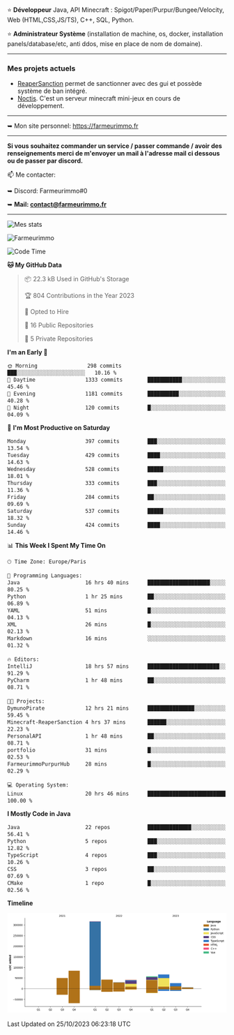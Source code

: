 ⭐ **Développeur** Java, API Minecraft : Spigot/Paper/Purpur/Bungee/Velocity, Web (HTML,CSS,JS/TS), C++, SQL, Python.

⭐ **Administrateur Système** (installation de machine, os, docker, installation panels/database/etc, anti ddos, mise en place de nom de domaine).

---

### Mes projets actuels
- [ReaperSanction](https://www.spigotmc.org/resources/reapersanction.89580/) permet de sanctionner avec des gui et possède système de ban intégré.
- [Noctis](https://discord.gg/ydRurvUJ8U). C'est un serveur minecraft mini-jeux en cours de développement.

---

➥ Mon site personnel: https://farmeurimmo.fr

---

**Si vous souhaitez commander un service / passer commande / avoir des renseignements merci de m'envoyer un mail à l'adresse mail ci dessous ou de passer par discord.**

📫 Me contacter:
 
   ➥ Discord: Farmeurimmo#0
   
   ➥ **Mail: contact@farmeurimmo.fr**

---

![Mes stats](https://github-readme-stats.farmeurimmo.fr/api?username=Farmeurimmo&count_private=true&show_icons=true&theme=radical)

<img src="https://komarev.com/ghpvc/?username=Farmeurimmo" alt="Farmeurimmo" />

<!--START_SECTION:waka-->
![Code Time](http://img.shields.io/badge/Code%20Time-970%20hrs%2040%20mins-blue)

**🐱 My GitHub Data** 

> 📦 22.3 kB Used in GitHub's Storage 
 > 
> 🏆 804 Contributions in the Year 2023
 > 
> 💼 Opted to Hire
 > 
> 📜 16 Public Repositories 
 > 
> 🔑 5 Private Repositories 
 > 
**I'm an Early 🐤** 

```text
🌞 Morning                298 commits         ███░░░░░░░░░░░░░░░░░░░░░░   10.16 % 
🌆 Daytime                1333 commits        ███████████░░░░░░░░░░░░░░   45.46 % 
🌃 Evening                1181 commits        ██████████░░░░░░░░░░░░░░░   40.28 % 
🌙 Night                  120 commits         █░░░░░░░░░░░░░░░░░░░░░░░░   04.09 % 
```
📅 **I'm Most Productive on Saturday** 

```text
Monday                   397 commits         ███░░░░░░░░░░░░░░░░░░░░░░   13.54 % 
Tuesday                  429 commits         ████░░░░░░░░░░░░░░░░░░░░░   14.63 % 
Wednesday                528 commits         █████░░░░░░░░░░░░░░░░░░░░   18.01 % 
Thursday                 333 commits         ███░░░░░░░░░░░░░░░░░░░░░░   11.36 % 
Friday                   284 commits         ██░░░░░░░░░░░░░░░░░░░░░░░   09.69 % 
Saturday                 537 commits         █████░░░░░░░░░░░░░░░░░░░░   18.32 % 
Sunday                   424 commits         ████░░░░░░░░░░░░░░░░░░░░░   14.46 % 
```


📊 **This Week I Spent My Time On** 

```text
🕑︎ Time Zone: Europe/Paris

💬 Programming Languages: 
Java                     16 hrs 40 mins      ████████████████████░░░░░   80.25 % 
Python                   1 hr 25 mins        ██░░░░░░░░░░░░░░░░░░░░░░░   06.89 % 
YAML                     51 mins             █░░░░░░░░░░░░░░░░░░░░░░░░   04.13 % 
XML                      26 mins             █░░░░░░░░░░░░░░░░░░░░░░░░   02.13 % 
Markdown                 16 mins             ░░░░░░░░░░░░░░░░░░░░░░░░░   01.32 % 

🔥 Editors: 
IntelliJ                 18 hrs 57 mins      ███████████████████████░░   91.29 % 
PyCharm                  1 hr 48 mins        ██░░░░░░░░░░░░░░░░░░░░░░░   08.71 % 

🐱‍💻 Projects: 
DymunoPirate             12 hrs 21 mins      ███████████████░░░░░░░░░░   59.45 % 
Minecraft-ReaperSanction 4 hrs 37 mins       ██████░░░░░░░░░░░░░░░░░░░   22.23 % 
PersonalAPI              1 hr 48 mins        ██░░░░░░░░░░░░░░░░░░░░░░░   08.71 % 
portfolio                31 mins             █░░░░░░░░░░░░░░░░░░░░░░░░   02.53 % 
FarmeurimmoPurpurHub     28 mins             █░░░░░░░░░░░░░░░░░░░░░░░░   02.29 % 

💻 Operating System: 
Linux                    20 hrs 46 mins      █████████████████████████   100.00 % 
```

**I Mostly Code in Java** 

```text
Java                     22 repos            ██████████████░░░░░░░░░░░   56.41 % 
Python                   5 repos             ███░░░░░░░░░░░░░░░░░░░░░░   12.82 % 
TypeScript               4 repos             ███░░░░░░░░░░░░░░░░░░░░░░   10.26 % 
CSS                      3 repos             ██░░░░░░░░░░░░░░░░░░░░░░░   07.69 % 
CMake                    1 repo              █░░░░░░░░░░░░░░░░░░░░░░░░   02.56 % 
```



**Timeline**

![Lines of Code chart](https://raw.githubusercontent.com/Farmeurimmo/Farmeurimmo/main/assets/bar_graph.png)


 Last Updated on 25/10/2023 06:23:18 UTC
<!--END_SECTION:waka-->
